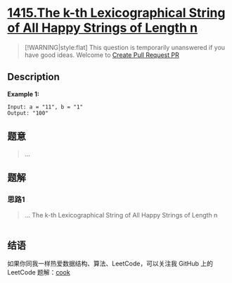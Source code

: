 # [1415.The k-th Lexicographical String of All Happy Strings of Length n][title]

> [!WARNING|style:flat]
> This question is temporarily unanswered if you have good ideas. Welcome to [Create Pull Request PR](https://github.com/tigbox/cook)

## Description

**Example 1:**

```
Input: a = "11", b = "1"
Output: "100"
```

## 题意
> ...

## 题解

### 思路1
> ...
The k-th Lexicographical String of All Happy Strings of Length n
```go
```


## 结语

如果你同我一样热爱数据结构、算法、LeetCode，可以关注我 GitHub 上的 LeetCode 题解：[cook][me]

[title]: https://leetcode.com/problems/the-k-th-lexicographical-string-of-all-happy-strings-of-length-n/
[me]: https://github.com/tigbox/cook
